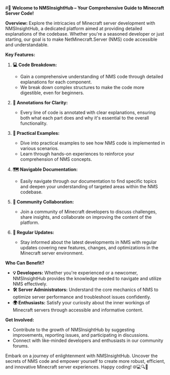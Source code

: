 #🚀 **Welcome to NMSInsightHub – Your Comprehensive Guide to Minecraft Server Code!**

**Overview:**
Explore the intricacies of Minecraft server development with NMSInsightHub, a dedicated platform aimed at providing detailed explanations of the codebase. Whether you're a seasoned developer or just starting, our goal is to make NetMinecraft.Server (NMS) code accessible and understandable.

**Key Features:**

1. **💻 Code Breakdown:**
   - Gain a comprehensive understanding of NMS code through detailed explanations for each component.
   - We break down complex structures to make the code more digestible, even for beginners.

2. **📝 Annotations for Clarity:**
   - Every line of code is annotated with clear explanations, ensuring both what each part does and why it's essential to the overall functionality.

3. **🚀 Practical Examples:**
   - Dive into practical examples to see how NMS code is implemented in various scenarios.
   - Learn through hands-on experiences to reinforce your comprehension of NMS concepts.

4. **🗺️ Navigable Documentation:**
   - Easily navigate through our documentation to find specific topics and deepen your understanding of targeted areas within the NMS codebase.

5. **🤝 Community Collaboration:**
   - Join a community of Minecraft developers to discuss challenges, share insights, and collaborate on improving the content of the platform.

6. **🔄 Regular Updates:**
   - Stay informed about the latest developments in NMS with regular updates covering new features, changes, and optimizations in the Minecraft server environment.

**Who Can Benefit?**

- **💡 Developers:** Whether you're experienced or a newcomer, NMSInsightHub provides the knowledge needed to navigate and utilize NMS effectively.
- **🛠️ Server Administrators:** Understand the core mechanics of NMS to optimize server performance and troubleshoot issues confidently.
- **🌍 Enthusiasts:** Satisfy your curiosity about the inner workings of Minecraft servers through accessible and informative content.

**Get Involved:**
- Contribute to the growth of NMSInsightHub by suggesting improvements, reporting issues, and participating in discussions.
- Connect with like-minded developers and enthusiasts in our community forums.

Embark on a journey of enlightenment with NMSInsightHub. Uncover the secrets of NMS code and empower yourself to create more robust, efficient, and innovative Minecraft server experiences. Happy coding! 🌐💻🔍🚀
